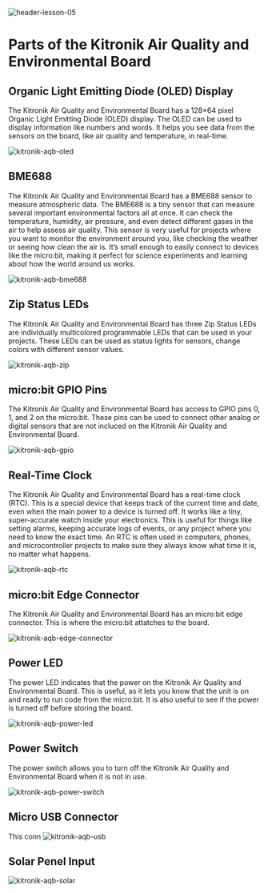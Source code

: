 ![header-lesson-05](assets/header-lesson-05.png)

# Parts of the Kitronik Air Quality and Environmental Board

## Organic Light Emitting Diode (OLED) Display

The Kitronik Air Quality and Environmental Board has a 128×64 pixel Organic Light Emitting Diode (OLED) display. The OLED can be used to display information like numbers and words. It helps you see data from the sensors on the board, like air quality and temperature, in real-time.


![kitronik-aqb-oled](assets/kitronik-aqb-oled.png)

## BME688

The Kitronik Air Quality and Environmental Board has a BME688 sensor to measure atmospheric data. The BME688 is a tiny sensor that can measure several important environmental factors all at once. It can check the temperature, humidity, air pressure, and even detect different gases in the air to help assess air quality. This sensor is very useful for projects where you want to monitor the environment around you, like checking the weather or seeing how clean the air is. It’s small enough to easily connect to devices like the micro:bit, making it perfect for science experiments and learning about how the world around us works.

![kitronik-aqb-bme688](assets/kitronik-aqb-bme688.png)

## Zip Status LEDs

The Kitronik Air Quality and Environmental Board has three Zip Status LEDs are individually multicolored programmable LEDs that can be used in your projects. These LEDs can be used as status lights for sensors, change colors with different sensor values.

![kitronik-aqb-zip](assets/kitronik-aqb-zip.png)


## micro:bit GPIO Pins

The Kitronik Air Quality and Environmental Board has access to GPIO pins 0, 1, and 2 on the micro:bit. These pins can be used to connect other analog or digital sensors that are not incluced on the Kitronik Air Quality and Environmental Board.

![kitronik-aqb-gpio](assets/kitronik-aqb-gpio.png)

## Real-Time Clock

The Kitronik Air Quality and Environmental Board has a real-time clock (RTC). This is a special device that keeps track of the current time and date, even when the main power to a device is turned off. It works like a tiny, super-accurate watch inside your electronics. This is useful for things like setting alarms, keeping accurate logs of events, or any project where you need to know the exact time. An RTC is often used in computers, phones, and microcontroller projects to make sure they always know what time it is, no matter what happens.

![kitronik-aqb-rtc](assets/kitronik-aqb-rtc.png)

## micro:bit Edge Connector 

The Kitronik Air Quality and Environmental Board has an micro:bit edge connector. This is where the micro:bit attatches to the board.

![kitronik-aqb-edge-connector](assets/kitronik-aqb-edge-connector.png)

## Power LED

The power LED indicates that the power on the Kitronik Air Quality and Environmental Board. This is useful, as it lets you know that the unit is on and ready to run code from the micro:bit. It is also useful to see if the power is turned off before storing the board.

![kitronik-aqb-power-led](assets/kitronik-aqb-power-led.png)

## Power Switch

The power switch allows you to turn off the Kitronik Air Quality and Environmental Board when it is not in use.

![kitronik-aqb-power-switch](assets/kitronik-aqb-power-switch.png)

## Micro USB Connector

This conn
![kitronik-aqb-usb](assets/kitronik-aqb-usb.png)

## Solar Penel Input

![kitronik-aqb-solar](assets/kitronik-aqb-solar.png)



